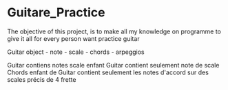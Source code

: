 # Guitare_Practice
The objective of this project, is to make all my knowledge on programme to give it all for every person want practice guitar


Guitar object
    - note
    - scale
    - chords
    - arpeggios

Guitar contiens notes
scale enfant Guitar contient seulement note de scale
Chords enfant de Guitar contient seulement les notes d'accord sur des scales précis de 4 frette